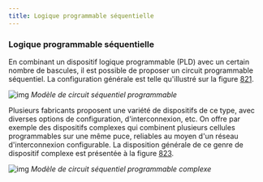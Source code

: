 ```yaml
---
title: Logique programmable séquentielle
---
```


### Logique programmable séquentielle

En combinant un dispositif logique programmable (PLD) avec un certain nombre
de bascules, il est possible de proposer un circuit programmable
séquentiel. La configuration générale est telle qu'illustré sur la
figure [821](#orgbf0b07e).

![img]({{site.baseurl}}/img/circuit_seq_prog.png "Modèle de circuit séquentiel programmable")
*Modèle de circuit séquentiel programmable*

Plusieurs fabricants proposent une variété de dispositifs de ce type,
avec diverses options de configuration, d'interconnexion, etc.  On
offre par exemple des dispositifs complexes qui combinent plusieurs
cellules programmables sur une même puce, reliables au moyen d'un
réseau d'interconnexion configurable. La disposition générale de ce
genre de dispositif complexe est présentée à la figure [823](#orgaafb1cb).

![img]({{site.baseurl}}/img/CPLD.png "Modèle de circuit séquentiel programmable complexe")
*Modèle de circuit séquentiel programmable complexe*
